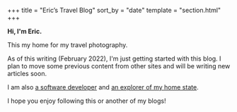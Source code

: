 +++
title = "Eric’s Travel Blog"
sort_by = "date"
template = "section.html"
+++

**Hi, I'm Eric.**

This my home for my travel photography.

As of this writing (February 2022), I'm just getting started with this blog. I plan to move some previous content from other sites and will be writing new articles soon.

I am also [a software developer](https://ericscouten.dev) and [an explorer of my home state](https://146parks.blog).

I hope you enjoy following this or another of my blogs!
